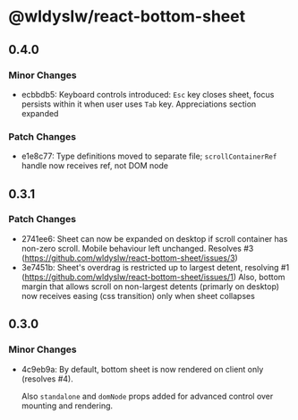 # @wldyslw/react-bottom-sheet

## 0.4.0

### Minor Changes

-   ecbbdb5: Keyboard controls introduced: `Esc` key closes sheet, focus persists within it when user uses `Tab` key. Appreciations section expanded

### Patch Changes

-   e1e8c77: Type definitions moved to separate file; `scrollContainerRef` handle now receives ref, not DOM node

## 0.3.1

### Patch Changes

-   2741ee6: Sheet can now be expanded on desktop if scroll container has non-zero scroll.
    Mobile behaviour left unchanged.
    Resolves #3 (https://github.com/wldyslw/react-bottom-sheet/issues/3)
-   3e7451b: Sheet's overdrag is restricted up to largest detent, resolving #1 (https://github.com/wldyslw/react-bottom-sheet/issues/1)
    Also, bottom margin that allows scroll on non-largest detents (primarly on desktop) now receives easing (css transition) only when sheet collapses

## 0.3.0

### Minor Changes

-   4c9eb9a: By default, bottom sheet is now rendered on client only (resolves #4).

    Also `standalone` and `domNode` props added for advanced control over mounting and rendering.
